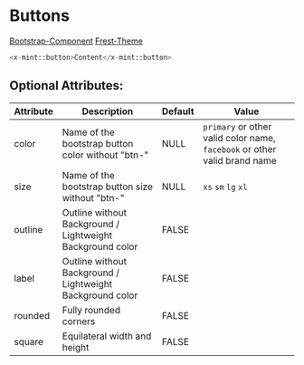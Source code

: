 # Buttons
[Bootstrap-Component](https://getbootstrap.com/docs/5.0/components/buttons/)
[Frest-Theme](https://demos.pixinvent.com/frest-html-admin-template/html/vertical-menu-template-bordered/ui-buttons.html)

```php
<x-mint::button>Content</x-mint::button>
```

## Optional Attributes:

| Attribute | Description                                               | Default | Value                                                                     |
|-----------|-----------------------------------------------------------|---------|---------------------------------------------------------------------------|
| color     | Name of the bootstrap button color without "btn-"         | NULL    | `primary` or other valid color name, `facebook` or other valid brand name |
| size      | Name of the bootstrap button size without "btn-"          | NULL    | `xs` `sm` `lg` `xl`                                                       |
| outline   | Outline without Background / Lightweight Background color | FALSE   |                                                                           |
| label     | Outline without Background / Lightweight Background color | FALSE   |                                                                           |
| rounded   | Fully rounded corners                                     | FALSE   |                                                                           |
| square    | Equilateral width and height                              | FALSE   |                                                                           |
